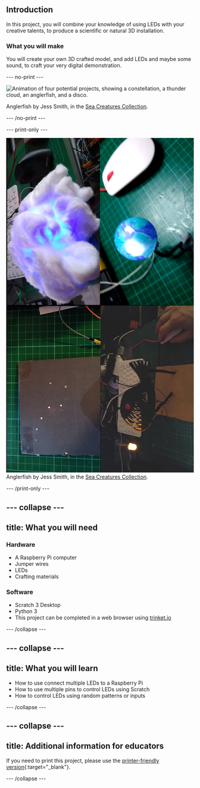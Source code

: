 ## Introduction

In this project, you will combine your knowledge of using LEDs with your creative talents, to produce a scientific or natural 3D installation.

### What you will make

You will create your own 3D crafted model, and add LEDs and maybe some sound, to craft your very digital demonstration.

--- no-print ---

![Animation of four potential projects, showing a constellation, a thunder cloud, an anglerfish, and a disco.](images/pc_showcase.gif)

Anglerfish by Jess Smith, in the [Sea Creatures Collection](https://thenounproject.com/spess.22/collection/sea-creatures).

--- /no-print ---

--- print-only ---

![Four potential projects, showing a constellation, a thunder cloud, an anglerfish, and a disco.](images/showcase.png)
Anglerfish by Jess Smith, in the [Sea Creatures Collection](https://thenounproject.com/spess.22/collection/sea-creatures).

--- /print-only ---

--- collapse ---
---
title: What you will need
---
### Hardware

+ A Raspberry Pi computer
+ Jumper wires
+ LEDs
+ Crafting materials

### Software

+ Scratch 3 Desktop
+ Python 3
+ This project can be completed in a web browser using [trinket.io](https://trinket.io/)

--- /collapse ---

--- collapse ---
---
title: What you will learn
---

+ How to use connect multiple LEDs to a Raspberry Pi
+ How to use multiple pins to control LEDs using Scratch
+ How to control LEDs using random patterns or inputs

--- /collapse ---

--- collapse ---
---
title: Additional information for educators
---

If you need to print this project, please use the [printer-friendly version](https://projects.raspberrypi.org/en/projects/projectName/print){:target="_blank"}.

--- /collapse ---
